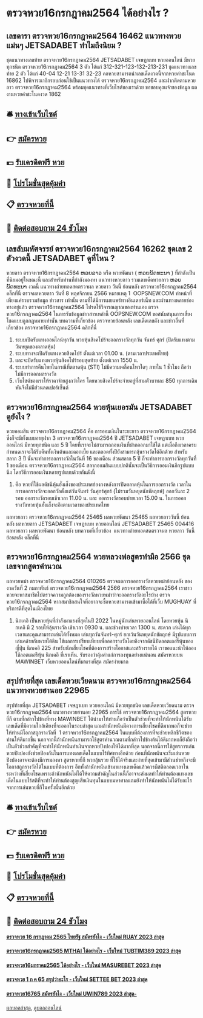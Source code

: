 # ตรวจหวย16กรกฎาคม2564 ได้อย่างไร ?
## เลขดารา ตรวจหวย16กรกฎาคม2564 16462 แนวทางหวยแม่นๆ JETSADABET ทำไมถึงนิยม ?
ชุดแนวทางเลขท้าย ตรวจหวย16กรกฎาคม2564 JETSADABET เจษฎาเบท หวยออนไลน์ มีหวยทุกชนิด ตรวจหวย16กรกฎาคม2564 3 ตัว ได้แก่
312-321-123-132-213-231
ชุดแนวทางเลขท้าย 2 ตัว ได้แก่
40-04
12-21
13-31
32-23
คอหวยสามารถนำเลขเด็ดงวดนี้จากหวยคำชะโนด 16862 ไปพิจารณาอีกรอบก่อนใช้เป็นแนวทางได้ ตรวจหวย16กรกฎาคม2564 และฝากติดตามหวยลาว ตรวจหวย16กรกฎาคม2564 พร้อมชุดแนวทางที่เว็บไซต์ของเราด้วย
ขอขอบคุณเจ้าของข้อมูล
ผลงานหวยคำชะโนดงวด 1862


## 🛎 [ทางเข้าเว็บไซต์](https://bit.ly/3BG5bNw)
## 👉 [สมัครหวย](https://bit.ly/3BG5bNw)
## 💵 [รับเครดิตฟรี หวย](https://bit.ly/3C3mvgS)
## 👑 [โปรโมชั่นสุดคุ้มค่า](https://bit.ly/3C3mvgS)
## 📋 [ตรวจหวยที่นี้](https://bit.ly/3C3mvgS)
## 📱 [ติดต่อสอบถาม 24 ชัวโมง](https://bit.ly/3C3mvgS)

## เลขลับมหัศจรรย์ ตรวจหวย16กรกฎาคม2564 16262 ชุดเลข 2 ตัวงวดนี้ JETSADABET ดูที่ไหน ?
หวยลาว ตรวจหวย16กรกฎาคม2564 ຫວຍລາວ หรือ หวยพัฒนา ( ຫວຍພັດທະນາ ) ที่กำลังเป็นที่นิยมอยู่ในขณะนี้ และสำหรับท่านที่กำลังมองหา แนวทางหวยลาว รวมเลขเด็ดหวยลาว ຫວຍພັດທະນາ งวดนี้
 แนวทางถ่ายทอดสดตรวจผล หวยลาว วันนี้ ย้อนหลัง ตรวจหวย16กรกฎาคม2564 คลิ๊กที่นี่ 
ตรวจผลหวยลาว วันที่ 8 พฤศจิกายน 2566
หมายเหตุ 1  OOPSNEW.COM ทำหน้าที่เพียงแค่รวบรวมข้อมูล ข่าวสาร เท่านั้น ตามที่ได้มีการเผยแพร่ทางอินเตอร์เน็ท และผ่านทางหลายช่องทางอยู่แล้ว ตรวจหวย16กรกฎาคม2564 โปรดใช้วิจารณญาณของท่านเอง ตรวจหวย16กรกฎาคม2564 ในการรับข้อมูลข่าวสารเหล่านี้ OOPSNEW.COM ขอสนับสนุนการเสี่ยงโชคแบบถูกกฎหมายเท่านั้น
บทความที่เกี่ยวข้อง
ตรวจหวยย้อนหลัง เลขเด็ดเลขดัง และข่าวอื่นที่เกี่ยวข้อง ตรวจหวย16กรกฎาคม2564 คลิกที่นี่
1. ระบบเปิดรับแทงออนไลน์ทุกวัน หวยหุ้นสิงคโปร์จะออกรางวัลทุกวัน จันทร์ ศุกร์ (ปิดรับแทงตามวันหยุดของตลาดหุ้น)
2. ระบบทางจะเปิดรับแทงหวยสิงคโปร์ ตั้งแต่เวลา 01.00 น. (ตามเวลาประเทศไทย)
3. และจะปิดรับแทงหวยหุ้นสิงคโปร์รอบสุดท้าย ตั้งแต่เวลา 1550 น.
4. ระบบทำการคืนโพยในกรณีที่ตลาดหุ้น (STI) ไม่มีความเคลื่อนไหวใดๆ ภายใน 1 ชั่วโมง ถือว่าไม่มีการออกผลรางวัล
5. เว็บไซต์ของเราให้ราคาจ่ายสูงกว่าใคร โดยหวยสิงคโปร์จะจ่ายอยู่ที่สามตัวบาทละ 850 ทุกการเดิมพันจึงไม่มีส่วนลดเปอร์เซ็นต์

## ตรวจหวย16กรกฎาคม2564 หวยหุ้นเยอรมัน JETSADABET ดูยังไง ?
หวยออมสิน ตรวจหวย16กรกฎาคม2564 คือ การออมเงินในระยะยาว ตรวจหวย16กรกฎาคม2564 ซึ่งก็จะมีทั้งแบบอายุฝาก 3 ตรวจหวย16กรกฎาคม2564 ปี JETSADABET เจษฎาเบท หวยออนไลน์ มีหวยทุกชนิด และ 5 ปี โดยที่เราจะไม่สามารถถอนเงินที่ฝากออกมาใช้ได้ แต่เมื่อถึงเวลาครบกำหนดเราจะได้รับคืนทั้งเงินต้นและดอกเบี้ย และตลอดทั้งปียังสามารถลุ้นรางวัลได้อีกด้วย สำหรับสลาก 3 ปี นั้นจะทำการออกรางวัลในวันที่ 16 ของเดือน ส่วนสลาก 5 ปี ก็จะทำการออกรางวัลทุกวันที่ 1 ของเดือน ตรวจหวย16กรกฎาคม2564 สลากออมสินแบบปกตินั้นจะเป็นวิธีการออมเงินอีกรูปแบบนึง โดยวิธีการออมเงินหลายรูปแบบด้วยกันดังนี้
1. คือ หวยที่ใช้ผลดัชนีหุ้นฮั่งเส็งของประเทศฮ่องกงหลังการปิดตลาดหุ้นในการออกรางวัล เวลาในการออกรางวัลจะออกวัลตั้งแต่วันจันทร์ วันศุกร์ศุกร์ (ไม่รวมวันหยุดนักขัตฤกษ์) ออกวันละ 2 รอบ ออกรางวัลรอบเช้าเวลา 11.00 น. และ ออกรางวัลรอบบ่ายเวลา 15.00 น. ในการออกรางวัลหวยหุ้นฮั่งเส็งจะอิงตามเวลาของประเทศไทย

ผลหวยลาว ตรวจหวย16กรกฎาคม2564 25465 ผลหวยพัฒนา 25465 ผลหวยลาววันนี้ ย้อนหลัง
ผลหวยลาว JETSADABET เจษฎาเบท หวยออนไลน์ JETSADABET 25465 004416
 ผลหวยลาว ผลหวยพัฒนา ย้อนหลัง 
บทความที่เกี่ยวข้อง
 แนวทางถ่ายทอดสดตรวจผล หวยลาว วันนี้ ย้อนหลัง คลิ๊กที่นี่  

## ตรวจหวย16กรกฎาคม2564 หวยหลวงพ่อสูตรทำมือ 2566 ชุดเลขจากสูตรคำนวณ
ผลหวยพม่า ตรวจหวย16กรกฎาคม2564 010265 ตรวจผลการออกรางวัลหวยพม่าย้อนหลัง ของงวดวันที่ 2 กมภาพันธ์ ตรวจหวย16กรกฎาคม2564 2566 ตรวจหวย16กรกฎาคม2564 เราชาวหวยจะพาสมาชิกไปตรวจความถูกต้องของรางวัลหวยพม่าว่าจะออกรางวัลอะไรบ้าง ตรวจหวย16กรกฎาคม2564 หากสมาชิกสนใจที่อยากจะซื้อหวยสามารถเข้ามาซื้อได้ที่เว็บ MUGHUAY ที่บริการดีที่สุดในเมืองไทย
1. นิกเคอิ เป็นหวยหุ้นที่กำลังมาแรงที่สุดในปี 2022 ในหมู่นักเล่นหวยออนไลน์ โดยหวยหุ้น นิกเคอิ มี 2 รอบให้ลุ้นรางวัล เช้าเวลา 0930 น. และช่วงบ่ายเวลา 1300 น. สะดวก เล่นได้ทุกเวลาและคุณสามารถเล่นได้ทั้งหมด เล่นทุกวันจันทร์-ศุกร์ ยกเว้นวันหยุดนักขัตฤกษ์ มีรูปแบบการเล่นคล้ายกับหวยใต้ดิน ใช้ผลการเปรียบเทียบเพื่อออกรางวัลโดยอิงจากดัชนีปิดลอตเตอรี่หุ้นของญี่ปุ่น นิกเคอิ 225 สำหรับนักเสี่ยงโชคที่ต้องการสร้างโอกาสและสร้างรายได้ เราขอแนะนำให้ลองใช้ลอตเตอรีหุ้น นิกเคอิ ที่เราเห็น. รับรองว่าคุ้มค่าแก่การลงทุนอย่างแน่นอน สมัครหวยบน MAWINBET เว็บหวยออนไลน์ที่มาแรงที่สุด สมัครง่ายมาก

## สรุปท้ายที่สุด เลขเด็ดหวยเวียดนาม ตรวจหวย16กรกฎาคม2564 แนวทางหวยฮานอย 22965
สรุปท้ายที่สุด JETSADABET เจษฎาเบท หวยออนไลน์ มีหวยทุกชนิด เลขเด็ดหวยเวียดนาม ตรวจหวย16กรกฎาคม2564 แนวทางหวยฮานอย 22965 การใช้ ตรวจหวย16กรกฎาคม2564 สูตรหวยยี่กี ตามที่กล่าวไปข้างที่ทาง MAWINBET ได้นำมาให้ท่านถือว่าเป็นตัวช่วยที่จะทำให้นักพนันได้รับเลขเด็ดที่มีความใกล้เคียงที่จะออกในรอบล่าสุด แถมถ้านักพนันมีดวงการเสี่ยงโชคที่ดีมากพอก็จะช่วยให้ท่านมีโอกาสถูกรางวัลที่  1 ตรวจหวย16กรกฎาคม2564 ในแบบที่ต้องการที่จะช่วยพลิกชีวิตของท่านให้ดีมากขึ้น นอกจากนี้ถ้านักพนันสามารถใช้สูตรคำนวณตามที่กล่าวไปข้างต้นได้ดีมากพอก็ยังถือว่าเป็นตัวช่วยสำคัญที่จะทำให้นักพนันทำเงินจากหวยปิงปองให้ได้มากที่สุด นอกจากนี้การใช้สูตรการเล่นหวยปิงปองยังช่วยป้องกันในการแทงเลขเด็ดในแบบไร้ทิศทางอีกด้วย
ก่อนที่นักพนันจะเริ่มเล่นหวยปิงปองอาจจะต้องมีการมองหา สูตรหวยยี่กี หวยลุ้นรวย ที่ใช้ได้จริงและง่ายที่สุดเข้ามามีส่วนช่วยถึงจะมีโอกาสถูกรางวัลได้ในแบบที่ต้องการ อีกทั้งถ้านักพนันเข้ามาแทงเลขเด็ดแล้วควรมีสติตลอดเวลาในระหว่างที่เสี่ยงโชคเพราะถ้านักพนันไม่ได้ให้ความสำคัญในส่วนนี้ก็อาจจะส่งผลทำให้ท่านต้องแทงเลขเด็ดในแบบไร้สติที่จะทำให้ท่านต้องสูญเสียเงินทุนในแบบมหาศาลแถมยังทำให้นักพนันไม่ได้รับอะไรจากการเล่นหวยยี่กีในครั้งนั้นอีกด้วย

## 🛎 [ทางเข้าเว็บไซต์](https://bit.ly/3BG5bNw)
## 👉 [สมัครหวย](https://bit.ly/3BG5bNw)
## 💵 [รับเครดิตฟรี หวย](https://bit.ly/3C3mvgS)
## 👑 [โปรโมชั่นสุดคุ้มค่า](https://bit.ly/3C3mvgS)
## 📋 [ตรวจหวยที่นี้](https://bit.ly/3C3mvgS)
## 📱 [ติดต่อสอบถาม 24 ชัวโมง](https://bit.ly/3C3mvgS)

#### [ตรวจหวย 16 กรกฎาคม 2565 ไทยรัฐ สมัครยังไง - เว็บใหม่ RUAY 2023 ล่าสุด](https://atom.io/themes/ตรวจหวย%2016%20กรกฎาคม%202565%20ไทยรัฐ%20สมัครยังไง%20-%20เว็บใหม่%20ruay%202023%20ล่าสุด)
#### [ตรวจหวย16กรกฎาคม2565 MTHAI ได้อย่างไร - เว็บใหม่ TUBTIM389 2023 ล่าสุด](https://atom.io/themes/ตรวจหวย16กรกฎาคม2565%20mthai%20ได้อย่างไร%20-%20เว็บใหม่%20tubtim389%202023%20ล่าสุด)
#### [ตรวจหวย16มกราคม2565 ได้อย่างไร - เว็บใหม่ MASUREBET 2023 ล่าสุด](https://atom.io/themes/ตรวจหวย16มกราคม2565%20ได้อย่างไร%20-%20เว็บใหม่%20masurebet%202023%20ล่าสุด)
#### [ตรวจหวย 1 ก ค 65 สรุปว่าอะไร - เว็บใหม่ SETTEE BET 2023 ล่าสุด](https://atom.io/themes/ตรวจหวย%201%20ก%20ค%2065%20สรุปว่าอะไร%20-%20เว็บใหม่%20settee%20bet%202023%20ล่าสุด)
#### [ตรวจหวย16765 สมัครยังไง - เว็บใหม่ UWIN789 2023 ล่าสุด-](https://atom.io/themes/ตรวจหวย16765%20สมัครยังไง%20-%20เว็บใหม่%20uwin789%202023%20ล่าสุด-)

[ผลบอลล่าสุด](https://siamsport.tv "ผลบอลล่าสุด"), [ดูบอลออนไลน์](https://siamsport.tv/ดูบอลสด "ดูบอลออนไลน์")